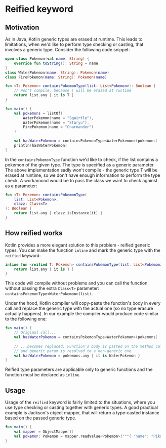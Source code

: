 # Reified keyword
## Motivation
As in Java, Kotlin generic types are erased at runtime. This leads to limitations, when we'd like to perform
type checking or casting, that involves a generic type. Consider the following code snippet:

```kotlin
open class Pokemon(val name: String) {
    override fun toString(): String = name
}
class WaterPokemon(name: String): Pokemon(name)
class FirePokemon(name: String): Pokemon(name)

fun <T: Pokemon> containsPokemonType(list: List<Pokemon>): Boolean {
    // Won't compile, because T will be erased at runtime
    return list.any { it is T }
}

fun main() {
    val pokemons = listOf(
        WaterPokemon(name = "Squirtle"),
        WaterPokemon(name = "Staryu"),
        FirePokemon(name = "Charmander")
    )
    
    val hasWaterPokemon = containsPokemonType<WaterPokemon>(pokemons)
    println(hasWaterPokemon)
}
```

In the `containsPokemonType` function we'd like to check, if the list contains a pokemon of the given type. The type
is specified as a generic parameter. The above implementation sadly won't compile - the generic type T will be
erased at runtime, so we don't have enough information to perform the type check. A workaround would be to pass
the class we want to check against as a parameter:

```kotlin
fun <T: Pokemon> containsPokemonType(
    list: List<Pokemon>, 
    clazz: Class<T>
): Boolean {
    return list.any { clazz.isInstance(it) }
}
```

## How reified works
Kotlin provides a more elegant solution to this problem - reified generic types. You can make
the function `inline` and mark the generic type with the `reified` keyword:

```kotlin
inline fun <reified T: Pokemon> containsPokemonType(list: List<Pokemon>): Boolean {
    return list.any { it is T }
}
```

This code will compile without problems and you can call the function without passing the
extra `Class<T>` parameter: `containsPokemonType<WaterPokemon>(list)`.

Under the hood, Kotlin compiler will copy-paste the function's body in every call and replace
the generic type with the actual one (so no type erasure actually happens). In our example
the compiler would produce code similar to the following one:
```kotlin
fun main() {
    // Original call...
    val hasWaterPokemon = containsPokemonType<WaterPokemon>(pokemons)
    
    // ...becomes replaced. Function's body is pasted on the method call
    // and generic param is resolved to a non-generic one.
    val hasWaterPokemon = pokemons.any { it is WaterPokemon }
}
```

Reified type parameters are applicable only to generic functions and the function must be
declared as `inline`.

## Usage
Usage of the `reified` keyword is fairly limited to the situations, where you use type checking
or casting together with generic types. A good practical example is Jackson's object mapper, that
will return a type-casted instance based on the passed generic type.

```kotlin
fun main() {
    val mapper = ObjectMapper()
    val pokemon: Pokemon = mapper.readValue<Pokemon>("""{ "name": "Pikachu" }""")
}
```